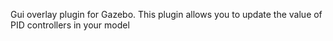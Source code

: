 Gui overlay plugin for Gazebo. This plugin allows you to update the value of PID controllers in your model
